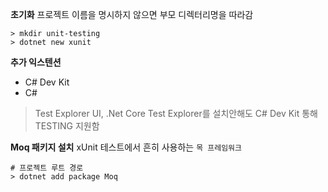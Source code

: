 **초기화**
프로젝트 이름을 명시하지 않으면 부모 디렉터리명을 따라감

```shell
> mkdir unit-testing
> dotnet new xunit
```

**추가 익스텐션**

- C# Dev Kit
- C#

> Test Explorer UI, .Net Core Test Explorer를 설치안해도 C# Dev Kit 통해 TESTING 지원함

**Moq 패키지 설치**
xUnit 테스트에서 흔히 사용하는 `목 프레임워크`

```shell
# 프로젝트 루트 경로
> dotnet add package Moq
```
